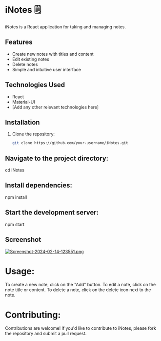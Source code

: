 # iNotes :spiral_notepad:

iNotes is a React application for taking and managing notes.

## Features

- Create new notes with titles and content
- Edit existing notes
- Delete notes
- Simple and intuitive user interface

## Technologies Used

- React
- Material-UI
- [Add any other relevant technologies here]

## Installation

1. Clone the repository:
   ```bash
   git clone https://github.com/your-username/iNotes.git

## Navigate to the project directory:
cd iNotes

## Install dependencies:
npm install

## Start the development server:
npm start


## Screenshot
[![Screenshot-2024-02-14-123551.png](https://i.postimg.cc/tCPfBs53/Screenshot-2024-02-14-123551.png)](https://postimg.cc/Yhrb9qT0)

# Usage:

To create a new note, click on the "Add" button.
To edit a note, click on the note title or content.
To delete a note, click on the delete icon next to the note.


# Contributing:
Contributions are welcome! If you'd like to contribute to iNotes, please fork the repository and submit a pull request.






